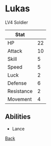 # Lukas

LV4 Soldier

| Stat       | <!-- --> |
| ---------- | -------- |
| HP         | 22       |
| Attack     | 10       |
| Skill      | 5        |
| Speed      | 5        |
| Luck       | 2        |
| Defense    | 6        |
| Resistance | 2        |
| Movement   | 4        |

## Abilities

- Lance

[Back](README.md)
